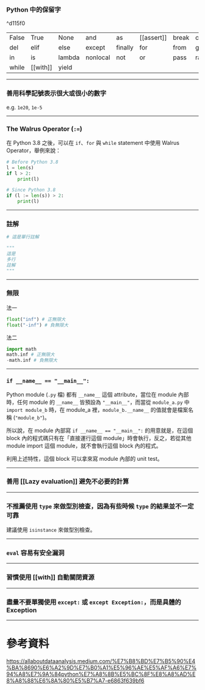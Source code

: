 ### Python 中的保留字

^d115f0

|   |   |   |   |   |   |   |   |   |   |
|---|---|---|---|---|---|---|---|---|---|
|False|True|None|and|as|[[assert]]|break|class|continue|def|
|del|elif|else|except|finally|for|from|global|if|[[import]]|
|in|is|lambda|nonlocal|not|or|pass|raise|return|try|
|while|[[with]]|yield|

---

### 善用科學記號表示很大或很小的數字

e.g. `1e20`, `1e-5`

---

### The Walrus Operator (`:=`)

在 Python 3.8 之後，可以在 `if`、`for` 與 `while` statement 中使用 Walrus Operator，舉例來說：

```Python
# Before Python 3.8
l = len(s)
if l > 2:
    print(l)

# Since Python 3.8
if (l := len(s)) > 2:
    print(l)
```

---

### 註解

```Python
# 這是單行註解

"""
這是
多行
註解
"""
```

---

### 無限

法一

```Python
float("inf") # 正無限大
float("-inf") # 負無限大
```

法二

```Python
import math
math.inf # 正無限大
-math.inf # 負無限大
```

---

### `if __name__ == "__main__":`

Python module (`.py` 檔) 都有 `__name__` 這個 attribute，當位在 module 內部時，任何 module 的 `__name__` 皆預設為 `"__main__"`，而當從 `module_a.py` 中 `import module_b` 時，在 module_a 裡，`module_b.__name__` 的值就會是檔案名稱 (`"module_b"`)。

所以說，在 module 內部寫 `if __name__ == "__main__":` 的用意就是，在這個 block 內的程式碼只有在「直接運行這個 module」時會執行，反之，若從其他 module import 這個 module，就不會執行這個 block 內的程式。

利用上述特性，這個 block 可以拿來寫 module 內部的 unit test。

---

### 善用 [[Lazy evaluation]] 避免不必要的計算

---

### 不推薦使用 `type` 來做型別檢查，因為有些時候 `type` 的結果並不一定可靠

建議使用 `isinstance` 來做型別檢查。

---

### `eval` 容易有安全漏洞

---

### 習慣使用 [[with]] 自動關閉資源

---

### 盡量不要單獨使用 `except:` 或 `except Exception:`，而是具體的 Exception

---

# 參考資料

<https://allaboutdataanalysis.medium.com/%E7%B8%BD%E7%B5%90%E4%BA%8690%E6%A2%9D%E7%B0%A1%E5%96%AE%E5%AF%A6%E7%94%A8%E7%9A%84python%E7%A8%8B%E5%BC%8F%E8%A8%AD%E8%A8%88%E6%8A%80%E5%B7%A7-e6863f639bf6>